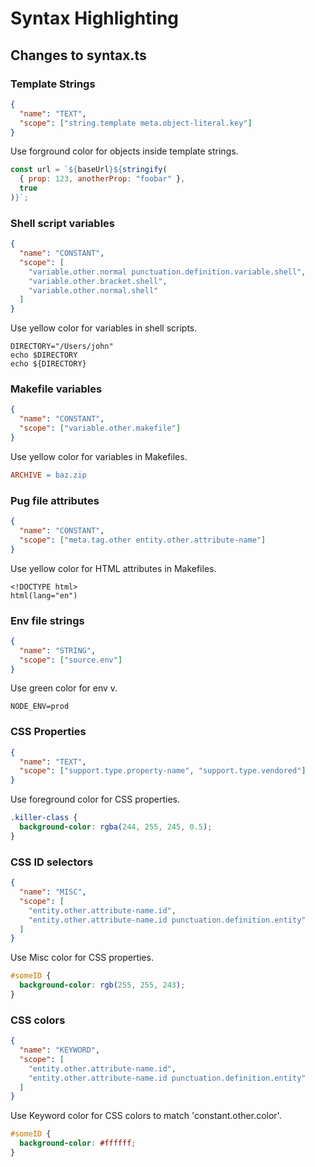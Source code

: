 # Syntax Highlighting

## Changes to syntax.ts

### Template Strings

```json
{
  "name": "TEXT",
  "scope": ["string.template meta.object-literal.key"]
}
```

Use forground color for objects inside template strings.

```js
const url = `${baseUrl}${stringify(
  { prop: 123, anotherProp: "foobar" },
  true
)}`;
```

### Shell script variables

```json
{
  "name": "CONSTANT",
  "scope": [
    "variable.other.normal punctuation.definition.variable.shell",
    "variable.other.bracket.shell",
    "variable.other.normal.shell"
  ]
}
```

Use yellow color for variables in shell scripts.

```shell
DIRECTORY="/Users/john"
echo $DIRECTORY
echo ${DIRECTORY}
```

### Makefile variables

```json
{
  "name": "CONSTANT",
  "scope": ["variable.other.makefile"]
}
```

Use yellow color for variables in Makefiles.

```Makefile
ARCHIVE = baz.zip
```

### Pug file attributes

```json
{
  "name": "CONSTANT",
  "scope": ["meta.tag.other entity.other.attribute-name"]
}
```

Use yellow color for HTML attributes in Makefiles.

```pug
<!DOCTYPE html>
html(lang="en")
```

### Env file strings

```json
{
  "name": "STRING",
  "scope": ["source.env"]
}
```

Use green color for env v.

    NODE_ENV=prod

### CSS Properties

```json
{
  "name": "TEXT",
  "scope": ["support.type.property-name", "support.type.vendored"]
}
```

Use foreground color for CSS properties.

```css
.killer-class {
  background-color: rgba(244, 255, 245, 0.5);
}
```

### CSS ID selectors

```json
{
  "name": "MISC",
  "scope": [
    "entity.other.attribute-name.id",
    "entity.other.attribute-name.id punctuation.definition.entity"
  ]
}
```

Use Misc color for CSS properties.

```css
#someID {
  background-color: rgb(255, 255, 243);
}
```

### CSS colors

```json
{
  "name": "KEYWORD",
  "scope": [
    "entity.other.attribute-name.id",
    "entity.other.attribute-name.id punctuation.definition.entity"
  ]
}
```

Use Keyword color for CSS colors to match 'constant.other.color'.

```css
#someID {
  background-color: #ffffff;
}
```
